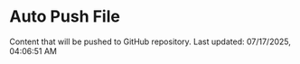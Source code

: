 # Auto Push File

Content that will be pushed to GitHub repository.
Last updated: 07/17/2025, 04:06:51 AM